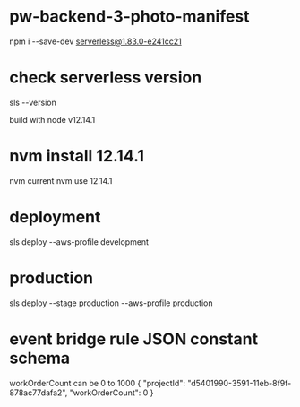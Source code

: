 # pw-backend-3-photo-manifest
npm i --save-dev serverless@1.83.0-e241cc21

# check serverless version
sls --version

build with node v12.14.1 
# nvm install 12.14.1
nvm current
nvm use 12.14.1

# deployment
sls deploy --aws-profile development

# production
sls deploy --stage production --aws-profile production


# event bridge rule JSON constant schema
workOrderCount can be 0 to 1000
{ "projectId": "d5401990-3591-11eb-8f9f-878ac77dafa2", "workOrderCount": 0 }